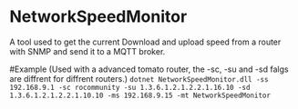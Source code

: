 # NetworkSpeedMonitor
A tool used to get the current Download and upload speed from a router with SNMP and send it to a MQTT broker.

#Example (Used with a advanced tomato router, the -sc, -su and -sd falgs are diffrent for diffrent routers.)
`dotnet NetworkSpeedMonitor.dll -ss 192.168.9.1 -sc rocommunity -su 1.3.6.1.2.1.2.2.1.16.10 -sd 1.3.6.1.2.1.2.2.1.10.10 -ms 192.168.9.15 -mt NetworkSpeedMonitor`